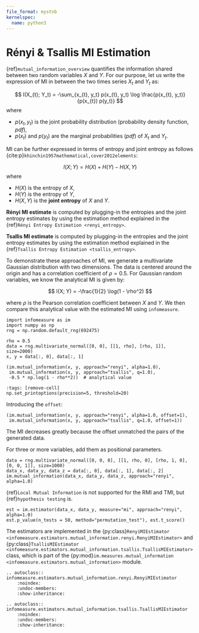 ```yaml
---
file_format: mystnb
kernelspec:
  name: python3
---
```


# Rényi & Tsallis MI Estimation
{ref}`mutual_information_overview` quantifies the information shared between two random variables $X$ and $Y$.
For our purpose, let us write the expression of MI in between the two times series $X_t$ and $Y_t$ as:

$$
I(X_{t}; Y_t) = -\sum_{x_{t}, y_t} p(x_{t}, y_t) \log \frac{p(x_{t}, y_t)}{p(x_{t}) p(y_t)}
$$
where
- $p(x_t,y_t)$ is the joint probability distribution (probability density function, _pdf_),
- $p(x_t)$ and  $p(y_t)$ are the marginal probabilities (_pdf_) of $X_t$ and $Y_t$.

MI can be further expressed in terms of entropy and joint entropy as follows {cite:p}`khinchin1957mathematical,cover2012elements`:

$$
I(X; Y) = H(X) + H(Y) - H(X, Y)
$$
where
- $H(X)$ is the entropy of $X$,
- $H(Y)$ is the entropy of $Y$,
- $H(X, Y)$ is the **joint entropy** of $X$ and $Y$.

**Rényi MI estimate** is computed by plugging-in the entropies and the joint entropy estimates by using the estimation method explained in the {ref}`Rényi Entropy Estimation <renyi_entropy>`.

**Tsallis MI estimate**  is computed by plugging-in the entropies and the joint entropy estimates by using the estimation method explained in the {ref}`Tsallis Entropy Estimation <tsallis_entropy>`.


To demonstrate these approaches of MI, we generate a multivariate Gaussian distribution with two dimensions.
The data is centered around the origin and has a correlation coefficient of $\rho = 0.5$.
For Gaussian random variables, we know the analytical MI is given by:

$$
I(X; Y) = -\frac{1}{2} \log(1 - \rho^2)
$$

where $\rho$ is the Pearson correlation coefficient between $X$ and $Y$.
We then compare this analytical value with the estimated MI using `infomeasure`.

```{code-cell}
import infomeasure as im
import numpy as np
rng = np.random.default_rng(692475)

rho = 0.5
data = rng.multivariate_normal([0, 0], [[1, rho], [rho, 1]], size=2000)
x, y = data[:, 0], data[:, 1]

(im.mutual_information(x, y, approach="renyi", alpha=1.0),
 im.mutual_information(x, y, approach="tsallis", q=1.0),
 -0.5 * np.log(1 - rho**2))  # analytical value
```

```{code-cell}
:tags: [remove-cell]
np.set_printoptions(precision=5, threshold=20)
```

Introducing the `offset`:

```{code-cell}
(im.mutual_information(x, y, approach="renyi", alpha=1.0, offset=1),
 im.mutual_information(x, y, approach="tsallis", q=1.0, offset=1))
```

The MI decreases greatly because the offset unmatched the pairs of the generated data.


For three or more variables, add them as positional parameters.

```{code-cell}
data = rng.multivariate_normal([0, 0, 0], [[1, rho, 0], [rho, 1, 0], [0, 0, 1]], size=1000)
data_x, data_y, data_z = data[:, 0], data[:, 1], data[:, 2]
im.mutual_information(data_x, data_y, data_z, approach="renyi", alpha=1.0)
```

{ref}`Local Mutual Information` is not supported for the RMI and TMI,
but {ref}`hypothesis testing` is.

```{code-cell}
est = im.estimator(data_x, data_y, measure="mi", approach="renyi", alpha=1.0)
est.p_value(n_tests = 50, method="permutation_test"), est.t_score()
```

The estimators are implemented in the {py:class}`RenyiMIEstimator <infomeasure.estimators.mutual_information.renyi.RenyiMIEstimator>` and {py:class}`TsallisMIEstimator <infomeasure.estimators.mutual_information.tsallis.TsallisMIEstimator>` class,
which is part of the {py:mod}`im.measures.mutual_information <infomeasure.estimators.mutual_information>` module.

```{eval-rst}
.. autoclass:: infomeasure.estimators.mutual_information.renyi.RenyiMIEstimator
    :noindex:
    :undoc-members:
    :show-inheritance:

.. autoclass:: infomeasure.estimators.mutual_information.tsallis.TsallisMIEstimator
    :noindex:
    :undoc-members:
    :show-inheritance:
```
